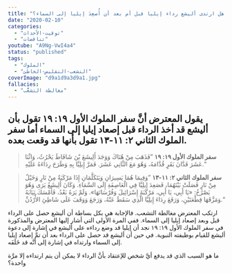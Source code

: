 ```yaml
---
title: "الإعتراض ١٣١، هل ارتدى أليشع رداء إيليا قبل أم بعد أن أُصعِدَ إيليا إلى السماء؟"
date: "2020-02-10"
categories:
  - "توقيت-الأحداث"
  - "تناقضات"
youtube: "A9Ng-VwI4a4"
status: "published"
tags:
  - "الملوك"
  - "التشعب-التقليص-الخاطئ"
coverImage: "d9a1d9a3d9a1.jpg"
fallacies:
  - "مغالطة التشعُّب"
---
```


## **يقول المعترض أنَّ سفر الملوك الأول ١٩: ١٩ تقول بأن أليشع قد أخذ الرداء قبل إصعاد إيليا إلى السماء أما سفر الملوك الثاني ٢: ١١-١٣ تقول بأنها قد وقعت بعده.**

> **سفر الملوك الأول ١٩: ١٩** ”فَذَهَبَ مِنْ هُنَاكَ وَوَجَدَ أَلِيشَعَ بْنَ شَافَاطَ يَحْرُثُ، وَاثْنَا عَشَرَ فَدَّانَ بَقَرٍ قُدَّامَهُ، وَهُوَ مَعَ الثَّانِي عَشَرَ. فَمَرَّ إِيلِيَّا بِهِ وَطَرَحَ رِدَاءَهُ عَلَيْهِ.“

> **سفر الملوك الثاني ٢: ١١-١٣** ”وَفِيمَا هُمَا يَسِيرَانِ وَيَتَكَلَّمَانِ إِذَا مَرْكَبَةٌ مِنْ نَارٍ وَخَيْلٌ مِنْ نَارٍ فَصَلَتْ بَيْنَهُمَا، فَصَعِدَ إِيلِيَّا فِي الْعَاصِفَةِ إِلَى السَّمَاءِ. وَكَانَ أَلِيشَعُ يَرَى وَهُوَ يَصْرُخُ: «يَا أَبِي، يَا أَبِي، مَرْكَبَةَ إِسْرَائِيلَ وَفُرْسَانَهَا». وَلَمْ يَرَهُ بَعْدُ، فَأَمْسَكَ ثِيَابَهُ وَمَزَّقَهَا قِطْعَتَيْنِ، وَرَفَعَ رِدَاءَ إِيلِيَّا الَّذِي سَقَطَ عَنْهُ، وَرَجَعَ وَوَقَفَ عَلَى شَاطِئِ الأُرْدُنِّ.“

ارتكب المعترض مغالطة التشعب. فالإجابة هي بكل بساطة أن أليشع حصل على الرداء قبل وبعد إصعاد إيليا إلى السماء. ففي المرة الأولى التي أشار إليها المعترض والمذكورة في سفر الملوك الأول ١٩: ١٩ نجد أن إيليا قد وضع رداءه على أليشع في إشارة إلى دعوة أليشع للقيام بوظيفته النبوية. في حين أن أليشع قد حصل على الرداء بعد أن تمَّ إصعاد إيليا إلى السماء وارتداه في إشارة إلى أنَّه قد خَلَفَه.

ما هو السبب الذي قد يدفع أيَّ شخص للإعتقاد بأنَّ الرداء لا يمكن أن يتم ارتداءه إلا مرَّة واحدة؟
